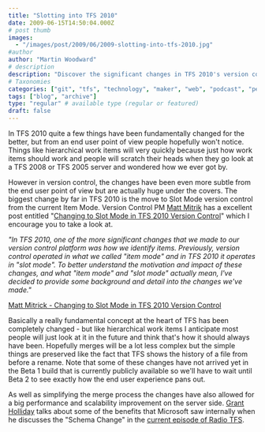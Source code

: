 ```yaml
---
title: "Slotting into TFS 2010"
date: 2009-06-15T14:50:04.000Z
# post thumb
images:
  - "/images/post/2009/06/2009-slotting-into-tfs-2010.jpg"
#author
author: "Martin Woodward"
# description
description: "Discover the significant changes in TFS 2010's version control, transitioning from item mode to slot mode for improved performance and user."
# Taxonomies
categories: ["git", "tfs", "technology", "maker", "web", "podcast", "personal"]
tags: ["blog", "archive"]
type: "regular" # available type (regular or featured)
draft: false
---
```

In TFS 2010 quite a few things have been fundamentally changed for the better, but from an end user point of view people hopefully won't notice.  Things like hierarchical work items will very quickly because just how work items should work and people will scratch their heads when they go look at a TFS 2008 or TFS 2005 server and wondered how we ever got by.  

However in version control, the changes have been even more subtle from the end user point of view but are actually huge under the covers.  The biggest change by far in TFS 2010 is the move to Slot Mode version control from the current Item Mode.  Version Control PM [Matt Mitrik](http://blogs.msdn.com/mitrik/) has a excellent post entitled "[Changing to Slot Mode in TFS 2010 Version Control](http://blogs.msdn.com/mitrik/archive/2009/05/28/changing-to-slot-mode-in-tfs-2010-version-control.aspx)" which I encourage you to take a look at.     

*"In TFS 2010, one of the more significant changes that we made to our version control platform was how we identify items.  Previously, version control operated in what we called "item mode" and in TFS 2010 it operates in "slot mode".  To better understand the motivation and impact of these changes, and what "item mode" and "slot mode" actually mean, I've decided to provide some background and detail into the changes we've made."*    

[Matt Mitrick - Changing to Slot Mode in TFS 2010 Version Control](http://blogs.msdn.com/mitrik/archive/2009/05/28/changing-to-slot-mode-in-tfs-2010-version-control.aspx)   

Basically a really fundamental concept at the heart of TFS has been completely changed - but like hierarchical work items I anticipate most people will just look at it in the future and think that's how it should always have been.  Hopefully merges will be a lot less complex but the simple things are preserved like the fact that TFS shows the history of a file from before a rename.  Note that some of these changes have not arrived yet in the Beta 1 build that is currently publicly available so we'll have to wait until Beta 2 to see exactly how the end user experience pans out.    

As well as simplifying the merge process the changes have also allowed for a big performance and scalability improvement on the server side.  [Grant Holliday](http://blogs.msdn.com/granth/) talks about some of the benefits that Microsoft saw internally when he discusses the "Schema Change" in the [current episode of Radio TFS](http://www.radiotfs.com/2009/06/15/DogfoodingTFSWithGrantHolliday.aspx).